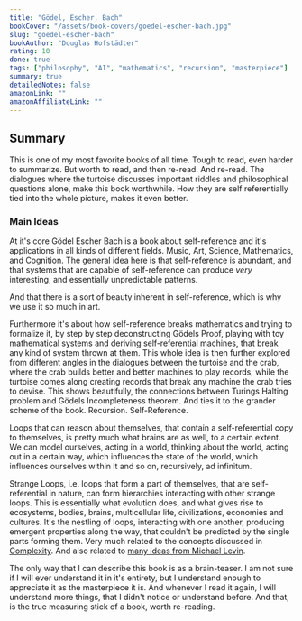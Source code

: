 ```yaml
---
title: "Gödel, Escher, Bach"
bookCover: "/assets/book-covers/goedel-escher-bach.jpg"
slug: "goedel-escher-bach"
bookAuthor: "Douglas Hofstädter"
rating: 10
done: true
tags: ["philosophy", "AI", "mathematics", "recursion", "masterpiece"]
summary: true
detailedNotes: false
amazonLink: ""
amazonAffiliateLink: ""
---
```


## Summary

This is one of my most favorite books of all time. Tough to read, even harder to summarize. But worth to read, and then re-read. And re-read. The dialogues where the turtoise discusses important riddles and philosophical questions alone, make this book worthwhile. How they are self referentially tied into the whole picture, makes it even better.

### Main Ideas 

At it's core Gödel Escher Bach is a book about self-reference and it's applications in all kinds of different fields. Music, Art, Science, Mathematics, and Cognition. The general idea here is that self-reference is abundant, and that systems that are capable of self-reference can produce *very* interesting, and essentially unpredictable patterns. 

And that there is a sort of beauty inherent in self-reference, which is why we use it so much in art. 

Furthermore it's about how self-reference breaks mathematics and trying to formalize it, by step by step deconstructing Gödels Proof, playing with toy mathematical systems and deriving self-referential machines, that break any kind of system thrown at them. This whole idea is then further explored from different angles in the dialogues between the turtoise and the crab, where the crab builds better and better machines to play records, while the turtoise comes along creating records that break any machine the crab tries to devise. This shows beautifully, the connections between Turings Halting problem and Gödels Incompleteness theorem. And ties it to the grander scheme of the book. Recursion. Self-Reference. 

Loops that can reason about themselves, that contain a self-referential copy to themselves, is pretty much what brains are as well, to a certain extent. We can model ourselves, acting in a world, thinking about the world, acting out in a certain way, which influences the state of the world, which influences ourselves within it and so on, recursively, ad infinitum. 

Strange Loops, i.e. loops that form a part of themselves, that are self-referential in nature, can form hierarchies interacting with other strange loops. This is essentially what evolution does, and what gives rise to ecosystems, bodies, brains, multicellular life, civilizations, economies and cultures. It's the nestling of loops, interacting with one another, producing emergent properties along the way, that couldn't be predicted by the single parts forming them. Very much related to the concepts discussed in [Complexity](/booknotes/complexity). And also related to [many ideas from Michael Levin](https://drmichaellevin.org/resources/).

The only way that I can describe this book is as a brain-teaser. I am not sure if I will ever understand it in it's entirety, but I understand enough to appreciate it as the masterpiece it is. And whenever I read it again, I will understand more things, that I didn't notice or understand before. And that, is the true measuring stick of a book, worth re-reading.